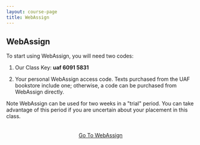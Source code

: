 ```yaml
---
layout: course-page
title: WebAssign
---
```


## WebAssign

To start using WebAssign, you will need two codes:

1. Our Class Key: **uaf 6091 5831**

2. Your personal WebAssign access code.  Texts purchased from the UAF  bookstore include one; otherwise, a code can be purchased from WebAssign directly.

Note WebAssign can be used for two weeks in a "trial" period.  You can take advantage of this period if you are uncertain about your placement in this class.

<div style="padding-top: 20px"></div>
<center><a class="button" href="https://cengage.com">Go To WebAssign</a></center>
